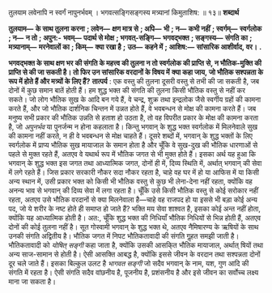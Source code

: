  

तुलयाम लवेनापि न स्वर्गं नापुनर्भवम् । भगवत्सङ्गिसङ्गस्य मत्र्यानां किमुताशिष: ॥ १३॥ **शब्दार्थ** 

**तुलयाम—** **के साथ तुलना करना** **; लवेन—** **क्षण मात्र से** **; अपि—** **भी** **; न—** **कभी नहीं** **; स्वर्गम्—** **स्वर्गलोक** **; न—** **न तो** **; अपुन:-** **भवम्—** **पदार्थ से मोक्ष** **; भगवत्-सङ्गि—** **भगवद्भक्त** **; सङ्गस्य—** **संगति का** **; मत्र्यानाम्—** **मरनेवालों का** **; किम्—** **क्या रखा है** **;** **उत—** **कहने में** **; आशिष:—** **सांसारिक आशीर्वाद, वर।** **.** 

**भगवद्भक्त के साथ क्षण भर की संगति के महत्त्व की तुलना न तो स्वर्गलोक की प्राप्ति** **से, न भौतिक-मुक्ति की प्राप्ति से की जा सकती है। तो फिर उन सांसारिक वरदानों के विषय में** **क्या कहा जाय, जो भौतिक सश्पन्नता के रूप में होते हैं और मत्र्यों के लिए हैं?** **तात्पर्य** : एक वस्तु की तुलना दूसरी वस्तु से तभी की जा सकती है, जब दोनों में कुछ समान बातें होती हैं। हम शुद्ध भक्त की संगति की तुलना किसी भौतिक वस्तु से नहीं कर सकते। जो लोग भौतिक सुख के आदि बन गये हैं, वे चन्द्र, शुक्र तथा इन्द्रलोक जैसे स्वर्गीय ग्रहों की कामना करते हैं, और जो भौतिक दार्शनिक चिन्तन में उन्नत होते हैं, वे भवबन्धन से मोक्ष की कामना करते हैं। जब मनुष्य सभी प्रकार की भौतिक उन्नति से हताश हो उठता है, तो वह विपरीत प्रकार के मोक्ष की कामना करता है, जो *अपुनर्भव* या पुनर्जन्म न होना कहलाता है। किन्तु भगवान् के शुद्ध भक्त स्वर्गलोक में मिलनेवाले सुख की कामना नहीं करते, न ही वे भवबन्धन से मोक्ष चाहते हैं। दूसरे शब्दों में, भगवान् के शुद्ध भक्तों के लिए स्वर्गलोक में प्राप्य भौतिक सुख मायाजाल के समान होता है और चूँकि वे सुख-दुख की भौतिक धारणाओं से पहले से मुक्त रहते हैं, अतएव वे यथार्थ रूप में भौतिक जगत से भी मुक्त होते हैं। इसका अर्थ यह हुआ कि भगवान् के शुद्ध भक्त इस जगत तथा आध्यात्मिक जगत, दोनों ही में, दिव्य स्थिति में, अर्थात् भगवान् की सेवा में लगे रहते हैं। जिस प्रकार सरकारी नौकर सदा नौकर रहता है, चाहे वह घर में हो या आफिस में या किसी अन्य स्थान में, उसी प्रकार भक्त को किसी भी भौतिक वस्तु से कुछ भी लेना-देना नहीं रहता, क्योंकि वह अनन्य भाव से भगवान् की दिव्य सेवा में लगा रहता है। चूँकि उसे किसी भौतिक वस्तु से कोई सरोकार नहीं रहता, अतएव उसे भौतिक वरदानों से क्या मिलनेवाला है—चाहे वह राजपद हो या इससे भी बड़ा कोई अन्य पद, जो ये शरीर के नष्ट होते ही समाप्त हो जाते हैं? भक्ति मय सेवा शाश्वत है, इसका कोई अन्त नहीं होता, क्योंकि यह आध्यात्मिक होती है। अत:, चूँकि शुद्ध भक्त की निधियाँ भौतिक निधियों से भिन्न होती हैं, अतएव दोनों की कोई तुलना नहीं है। सूत गोस्वामी भगवान् के शुद्ध भक्त थे, अतएव नैमिषारण्य के ऋषियों के साथ उनकी संगति अद्वितीय है। भौतिक जगत में निपट भौतिकतावादी की संगति गॢहत समझी जाती है। भौतिकतावादी को *योषित् सङ्गी* कहा जाता है, क्योंकि उसकी आसकि्त भौतिक मायाजाल, अर्थात् षियों तथा अन्य साज-सामान से होती है। ऐसी आसक्ति आबद्ध है, क्योंकि इससे जीवन के वरदान तथा सश्पन्नता दोनों दूर चले जाते हैं। इसका बिल्कुल उलट है *भागवत सङ्गी* जो सदैव भगवान् के नाम, यश, गुण आदि की संगति में रहता है। ऐसी संगति सदैव वांछनीय है, पूजनीय है, प्रशंसनीय है और इसे जीवन का सर्वोच्च लक्ष्य माना जा सकता है। 